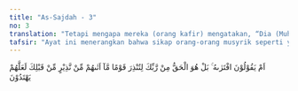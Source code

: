 ```yaml
---
title: "As-Sajdah - 3"
no: 3
translation: "Tetapi mengapa mereka (orang kafir) mengatakan, “Dia (Muhammad) telah mengada-adakannya.” Tidak, Al-Qur'an itu kebenaran (yang datang) dari Tuhanmu, agar engkau memberi peringatan kepada kaum yang belum pernah didatangi orang yang memberi peringatan sebelum engkau; agar mereka mendapat petunjuk."
tafsir: "Ayat ini menerangkan bahwa sikap orang-orang musyrik seperti yang diterangkan ayat di atas adalah sikap yang tidak layak. Tidak pantas mereka menuduh Muhammad telah melakukan kedustaan dengan mengatakan bahwa ia telah membuat-buat Al-Qur'an, padahal mereka benar-benar telah mengetahui keadaan Muhammad, sejak ia masih kecil sampai ia dewasa dan diangkat menjadi rasul. Bahkan mereka memberi gelar dengan \"Al-Amin\" (orang kepercayaan) karena mereka sangat percaya kepada Muhammad. Akan tetapi, tiba-tiba mereka menuduhnya sebagai pendusta.\n\nOleh karena itu, Allah menegaskan bahwa semua yang disampaikan Muhammad itu adalah benar. Al-Qur'an benar-benar berasal dari Allah dan diturunkan kepadanya untuk memperingatkan orang-orang musyrik pada azab akhirat yang akan ditimpakan kepada orang-orang yang mengingkari rasul yang diutus kepada mereka. Al-Qur'an berisi pelajaran dan petunjuk yang mengantar mereka menuju jalan kebahagiaan abadi.\n\nPada ayat yang lain dinyatakan pula sikap orang-orang musyrik itu terhadap Al-Qur'an. Allah berfirman:\n\nDan orang-orang kafir berkata, \"(Al-Qur'an) ini tidak lain hanyalah kebohongan yang diada-adakan oleh dia (Muhammad), dibantu oleh orang-orang lain,\" Sungguh, mereka telah berbuat zalim dan dusta yang besar. (al-Furqan/25: 4)"
---
```


اَمْ يَقُوْلُوْنَ افْتَرٰىهُ ۚ بَلْ هُوَ الْحَقُّ مِنْ رَّبِّكَ لِتُنْذِرَ قَوْمًا مَّآ اَتٰىهُمْ مِّنْ نَّذِيْرٍ مِّنْ قَبْلِكَ لَعَلَّهُمْ يَهْتَدُوْنَ
